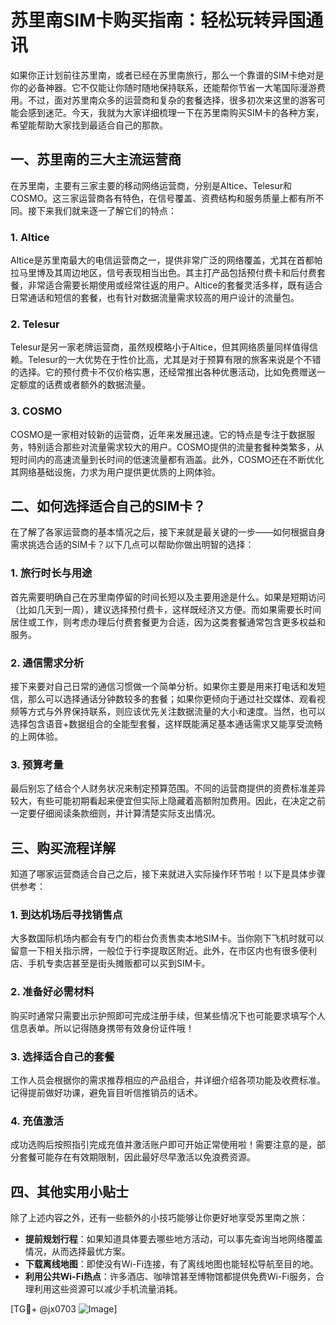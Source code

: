 # 苏里南SIM卡购买指南：轻松玩转异国通讯

如果你正计划前往苏里南，或者已经在苏里南旅行，那么一个靠谱的SIM卡绝对是你的必备神器。它不仅能让你随时随地保持联系，还能帮你节省一大笔国际漫游费用。不过，面对苏里南众多的运营商和复杂的套餐选择，很多初次来这里的游客可能会感到迷茫。今天，我就为大家详细梳理一下在苏里南购买SIM卡的各种方案，希望能帮助大家找到最适合自己的那款。

## 一、苏里南的三大主流运营商

在苏里南，主要有三家主要的移动网络运营商，分别是Altice、Telesur和COSMO。这三家运营商各有特色，在信号覆盖、资费结构和服务质量上都有所不同。接下来我们就来逐一了解它们的特点：

### 1. Altice
Altice是苏里南最大的电信运营商之一，提供非常广泛的网络覆盖，尤其在首都帕拉马里博及其周边地区，信号表现相当出色。其主打产品包括预付费卡和后付费套餐，非常适合需要长期使用或经常往返的用户。Altice的套餐灵活多样，既有适合日常通话和短信的套餐，也有针对数据流量需求较高的用户设计的流量包。

### 2. Telesur
Telesur是另一家老牌运营商，虽然规模略小于Altice，但其网络质量同样值得信赖。Telesur的一大优势在于性价比高，尤其是对于预算有限的旅客来说是个不错的选择。它的预付费卡不仅价格实惠，还经常推出各种优惠活动，比如免费赠送一定额度的话费或者额外的数据流量。

### 3. COSMO
COSMO是一家相对较新的运营商，近年来发展迅速。它的特点是专注于数据服务，特别适合那些对流量需求较大的用户。COSMO提供的流量套餐种类繁多，从短时间内的高速流量到长时间的低速流量都有涵盖。此外，COSMO还在不断优化其网络基础设施，力求为用户提供更优质的上网体验。

## 二、如何选择适合自己的SIM卡？

在了解了各家运营商的基本情况之后，接下来就是最关键的一步——如何根据自身需求挑选合适的SIM卡？以下几点可以帮助你做出明智的选择：

### 1. 旅行时长与用途
首先需要明确自己在苏里南停留的时间长短以及主要用途是什么。如果是短期访问（比如几天到一周），建议选择预付费卡，这样既经济又方便。而如果需要长时间居住或工作，则考虑办理后付费套餐更为合适，因为这类套餐通常包含更多权益和服务。

### 2. 通信需求分析
接下来要对自己日常的通信习惯做一个简单分析。如果你主要是用来打电话和发短信，那么可以选择通话分钟数较多的套餐；如果你更倾向于通过社交媒体、观看视频等方式与外界保持联系，则应该优先关注数据流量的大小和速度。当然，也可以选择包含语音+数据组合的全能型套餐，这样既能满足基本通话需求又能享受流畅的上网体验。

### 3. 预算考量
最后别忘了结合个人财务状况来制定预算范围。不同的运营商提供的资费标准差异较大，有些可能初期看起来便宜但实际上隐藏着高额附加费用。因此，在决定之前一定要仔细阅读条款细则，并计算清楚实际支出情况。

## 三、购买流程详解

知道了哪家运营商适合自己之后，接下来就进入实际操作环节啦！以下是具体步骤供参考：

### 1. 到达机场后寻找销售点
大多数国际机场内都会有专门的柜台负责售卖本地SIM卡。当你刚下飞机时就可以留意一下相关指示牌，一般位于行李提取区附近。此外，在市区内也有很多便利店、手机专卖店甚至是街头摊贩都可以买到SIM卡。

### 2. 准备好必需材料
购买时通常只需要出示护照即可完成注册手续，但某些情况下也可能要求填写个人信息表单。所以记得随身携带有效身份证件哦！

### 3. 选择适合自己的套餐
工作人员会根据你的需求推荐相应的产品组合，并详细介绍各项功能及收费标准。记得提前做好功课，避免盲目听信推销员的话术。

### 4. 充值激活
成功选购后按照指引完成充值并激活账户即可开始正常使用啦！需要注意的是，部分套餐可能存在有效期限制，因此最好尽早激活以免浪费资源。

## 四、其他实用小贴士

除了上述内容之外，还有一些额外的小技巧能够让你更好地享受苏里南之旅：

- **提前规划行程**：如果知道具体要去哪些地方活动，可以事先查询当地网络覆盖情况，从而选择最优方案。
- **下载离线地图**：即使没有Wi-Fi连接，有了离线地图也能轻松导航至目的地。
- **利用公共Wi-Fi热点**：许多酒店、咖啡馆甚至博物馆都提供免费Wi-Fi服务，合理利用这些资源可以减少手机流量消耗。

[TG💪+ @jx0703 ![Image](https://github.com/user-attachments/assets/dbca1d08-cadb-493c-b0ec-ad6f7a83f270)]